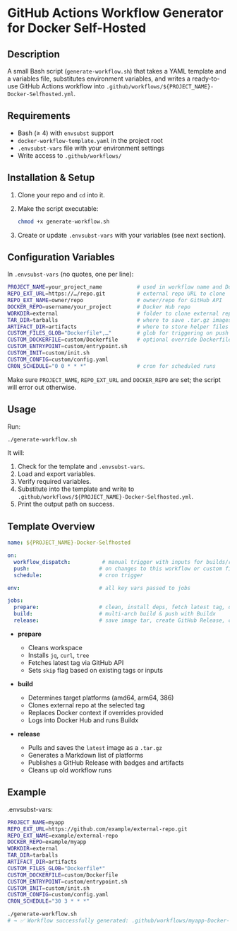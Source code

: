 # GitHub Actions Workflow Generator for Docker Self-Hosted

## Description

A small Bash script (`generate-workflow.sh`) that takes a YAML template and a variables file, substitutes environment variables, and writes a ready-to-use GitHub Actions workflow into `.github/workflows/${PROJECT_NAME}-Docker-Selfhosted.yml`.

## Requirements

* Bash (≥ 4) with `envsubst` support
* `docker-workflow-template.yaml` in the project root
* `.envsubst-vars` file with your environment settings
* Write access to `.github/workflows/`

## Installation & Setup

1. Clone your repo and `cd` into it.
2. Make the script executable:

   ```bash
   chmod +x generate-workflow.sh
   ```
3. Create or update `.envsubst-vars` with your variables (see next section).

## Configuration Variables

In `.envsubst-vars` (no quotes, one per line):

```bash
PROJECT_NAME=your_project_name           # used in workflow name and Docker tags
REPO_EXT_URL=https://…/repo.git          # external repo URL to clone
REPO_EXT_NAME=owner/repo                 # owner/repo for GitHub API
DOCKER_REPO=username/your_project        # Docker Hub repo
WORKDIR=external                         # folder to clone external repo into
TAR_DIR=tarballs                         # where to save .tar.gz images
ARTIFACT_DIR=artifacts                   # where to store helper files
CUSTOM_FILES_GLOB="Dockerfile*,…"        # glob for triggering on push
CUSTOM_DOCKERFILE=custom/Dockerfile      # optional override Dockerfile
CUSTOM_ENTRYPOINT=custom/entrypoint.sh
CUSTOM_INIT=custom/init.sh
CUSTOM_CONFIG=custom/config.yaml
CRON_SCHEDULE="0 0 * * *"                # cron for scheduled runs
```

Make sure `PROJECT_NAME`, `REPO_EXT_URL` and `DOCKER_REPO` are set; the script will error out otherwise.

## Usage

Run:

```bash
./generate-workflow.sh
```

It will:

1. Check for the template and `.envsubst-vars`.
2. Load and export variables.
3. Verify required variables.
4. Substitute into the template and write to `.github/workflows/${PROJECT_NAME}-Docker-Selfhosted.yml`.
5. Print the output path on success.

## Template Overview

```yaml
name: ${PROJECT_NAME}-Docker-Selfhosted

on:
  workflow_dispatch:          # manual trigger with inputs for builds/releases
  push:                      # on changes to this workflow or custom files
  schedule:                  # cron trigger

env:                         # all key vars passed to jobs

jobs:
  prepare:                   # clean, install deps, fetch latest tag, decide skip
  build:                     # multi-arch build & push with Buildx
  release:                   # save image tar, create GitHub Release, cleanup
```

* **prepare**

  * Cleans workspace
  * Installs `jq`, `curl`, `tree`
  * Fetches latest tag via GitHub API
  * Sets `skip` flag based on existing tags or inputs
* **build**

  * Determines target platforms (amd64, arm64, 386)
  * Clones external repo at the selected tag
  * Replaces Docker context if overrides provided
  * Logs into Docker Hub and runs Buildx
* **release**

  * Pulls and saves the `latest` image as a `.tar.gz`
  * Generates a Markdown list of platforms
  * Publishes a GitHub Release with badges and artifacts
  * Cleans up old workflow runs

## Example

.envsubst-vars:

```bash
PROJECT_NAME=myapp
REPO_EXT_URL=https://github.com/example/external-repo.git
REPO_EXT_NAME=example/external-repo
DOCKER_REPO=example/myapp
WORKDIR=external
TAR_DIR=tarballs
ARTIFACT_DIR=artifacts
CUSTOM_FILES_GLOB="Dockerfile*"
CUSTOM_DOCKERFILE=custom/Dockerfile
CUSTOM_ENTRYPOINT=custom/entrypoint.sh
CUSTOM_INIT=custom/init.sh
CUSTOM_CONFIG=custom/config.yaml
CRON_SCHEDULE="30 3 * * *"
```

```bash
./generate-workflow.sh
# → ✅ Workflow successfully generated: .github/workflows/myapp-Docker-Selfhosted.yml
```